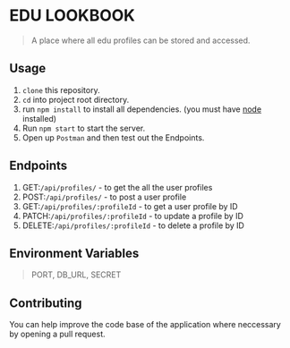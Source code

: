 # EDU LOOKBOOK
> A place where all edu profiles can be stored and accessed.

## Usage
1. `clone` this repository.
2. `cd` into project root directory.
3. run `npm install` to install all dependencies.
   (you must have [node](https://nodejs.org) installed)
4. Run `npm start` to start the server.
5. Open up `Postman` and then test out the Endpoints.

## Endpoints
1. GET:`/api/profiles/` - to get the all the user profiles
2. POST:`/api/profiles/` - to post a user profile
3. GET:`/api/profiles/:profileId` - to get a user profile by ID
4. PATCH:`/api/profiles/:profileId` - to update a profile by ID
5. DELETE:`/api/profiles/:profileId` - to delete a profile by ID

## Environment Variables
> PORT, DB_URL, SECRET

## Contributing
You can help improve the code base of the application where neccessary by opening a pull request.